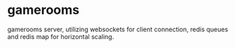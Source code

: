 # gamerooms

gamerooms server, utilizing websockets for client connection, redis queues and redis map for horizontal scaling.

